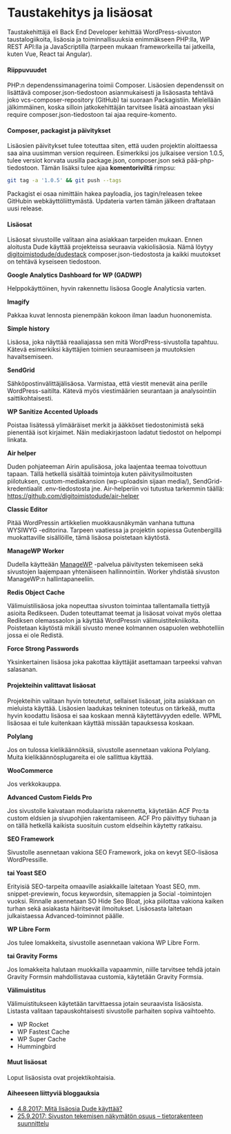# Taustakehitys ja lisäosat

Taustakehittäjä eli Back End Developer kehittää WordPress-sivuston taustalogiikoita, lisäosia ja toiminnallisuuksia enimmäkseen PHP:lla, WP REST API:lla ja JavaScriptilla (tarpeen mukaan frameworkeilla tai jatkeilla, kuten Vue, React tai Angular).

#### Riippuvuudet

PHP:n dependenssimanagerina toimii Composer. Lisäosien dependenssit on lisättävä composer.json-tiedostoon asianmukaisesti ja lisäosasta tehtävä joko vcs-composer-repository (GitHub) tai suoraan Packagistiin. Mielellään jälkimmäinen, koska silloin jatkokehittäjän tarvitsee lisätä ainoastaan yksi require composer.json-tiedostoon tai ajaa require-komento.

#### Composer, packagist ja päivitykset

Lisäosien päivitykset tulee toteuttaa siten, että uuden projektin aloittaessa saa aina uusimman version requireen. Esimerkiksi jos julkaisee version 1.0.5, tulee versiot korvata uusilla package.json, composer.json sekä pää-php-tiedostoon. Tämän lisäksi tulee ajaa **komentoriviltä** rimpsu:

```bash
git tag -a '1.0.5' && git push --tags
```

Packagist ei osaa nimittäin hakea payloadia, jos tagin/releasen tekee GitHubin webkäyttöliittymästä. Updateria varten tämän jälkeen draftataan uusi release.

#### Lisäosat

Lisäosat sivustoille valitaan aina asiakkaan tarpeiden mukaan. Ennen aloitusta Dude käyttää projekteissa seuraavia vakiolisäosia. Nämä löytyy [digitoimistodude/dudestack](https://github.com/digitoimistodude/dudestack/blob/master/composer.json) composer.json-tiedostosta ja kaikki muutokset on tehtävä kyseiseen tiedostoon.

**Google Analytics Dashboard for WP (GADWP)**

Helppokäyttöinen, hyvin rakennettu lisäosa Google Analyticsia varten.

**Imagify**

Pakkaa kuvat lennosta pienempään kokoon ilman laadun huononemista.

**Simple history**

Lisäosa, joka näyttää reaaliajassa sen mitä WordPress-sivustolla tapahtuu. Kätevä esimerkiksi käyttäjien toimien seuraamiseen ja muutoksien havaitsemiseen.

**SendGrid**

Sähköpostinvälittäjälisäosa. Varmistaa, että viestit menevät aina perille WordPress-saitilta. Kätevä myös viestimäärien seurantaan ja analysointiin saittikohtaisesti.

**WP Sanitize Accented Uploads**

Poistaa lisätessä ylimääräiset merkit ja ääkköset tiedostonimistä sekä pienentää isot kirjaimet. Näin mediakirjastoon ladatut tiedostot on helpompi linkata.

**Air helper**

Duden pohjateeman Airin apulisäosa, joka laajentaa teemaa toivottuun tapaan. Tällä hetkellä sisältää toimintoja kuten päivitysilmoitusten piilotuksen, custom-mediakansion (wp-uploadsin sijaan media/), SendGrid-kredentiaalit .env-tiedostosta jne. Air-helperiin voi tutustua tarkemmin täällä: https://github.com/digitoimistodude/air-helper

**Classic Editor**

Pitää WordPressin artikkelien muokkausnäkymän vanhana tuttuna WYSIWYG -editorina. Tarpeen vaatiessa ja projektin sopiessa Gutenbergillä muokattaville sisällöille, tämä lisäosa poistetaan käytöstä.

**ManageWP Worker**

Dudella käytteään [ManageWP](https://managewp.com) -palvelua päivitysten tekemiseen sekä sivustojen laajempaan yhtenäiseen hallinnointiin. Worker yhdistää sivuston ManageWP:n hallintapaneeliin.

**Redis Object Cache**

Välimuistilisäosa joka nopeuttaa sivuston toimintaa tallentamalla tiettyjä asioita Redikseen. Duden toteuttamat teemat ja lisäosat voivat myös olettaa Rediksen olemassaolon ja käyttää WordPressin välimuistitekniikoita. Poistetaan käytöstä mikäli sivusto menee kolmannen osapuolen webhotelliin jossa ei ole Redistä.

**Force Strong Passwords**

Yksinkertainen lisäosa joka pakottaa käyttäjät asettamaan tarpeeksi vahvan salasanan.

#### Projekteihin valittavat lisäosat

Projekteihin valitaan hyvin toteutetut, sellaiset lisäosat, joita asiakkaan on mieluista käyttää. Lisäosien laadukas tekninen toteutus on tärkeää, mutta hyvin koodattu lisäosa ei saa koskaan mennä käytettävyyden edelle. WPML lisäosaa ei tule kuitenkaan käyttää missään tapauksessa koskaan.

**Polylang**

Jos on tulossa kielikäännöksiä, sivustolle asennetaan vakiona Polylang. Muita kielikäännösplugareita ei ole sallittua käyttää.

**WooCommerce**

Jos verkkokauppa.

**Advanced Custom Fields Pro**

Jos sivustolle kaivataan modulaarista rakennetta, käytetään ACF Pro:ta custom eldsien ja sivupohjien rakentamiseen. ACF Pro päivittyy tiuhaan ja on tällä hetkellä kaikista suosituin custom eldseihin käytetty ratkaisu.

**SEO Framework**

Sivustolle asennetaan vakiona SEO Framework, joka on kevyt SEO-lisäosa WordPressille.

**tai Yoast SEO**

Erityisiä SEO-tarpeita omaaville asiakkaille laitetaan Yoast SEO, mm. snippet-previewin, focus keywordsin, sitemappien ja Social -toimintojen vuoksi. Rinnalle asennetaan SO Hide Seo Bloat, joka piilottaa vakiona kaiken turhan sekä asiakasta häiritsevät ilmoitukset. Lisäosasta laitetaan julkaistaessa Advanced-toiminnot päälle.

**WP Libre Form**

Jos tulee lomakkeita, sivustolle asennetaan vakiona WP Libre Form.

**tai Gravity Forms**

Jos lomakkeita halutaan muokkailla vapaammin, niille tarvitsee tehdä jotain Gravity Formsin mahdollistavaa customia, käytetään Gravity Formsia.

**Välimuistitus**

Välimuistitukseen käytetään tarvittaessa jotain seuraavista lisäosista. Listasta valitaan tapauskohtaisesti sivustolle parhaiten sopiva vaihtoehto.

* WP Rocket
* WP Fastest Cache
* WP Super Cache
* Hummingbird

#### Muut lisäosat

Loput lisäosista ovat projektikohtaisia.

#### Aiheeseen liittyviä bloggauksia

* [4.8.2017: Mitä lisäosia Dude käyttää?](https://www.dude.fi/mita-lisaosia-dude-kayttaa)
* [25.9.2017: Sivuston tekemisen näkymätön osuus – tietorakenteen suunnittelu](https://www.dude.fi/sivuston-tekemisen-nakymaton-osuus-tietorakenteen-suunnittelu)
